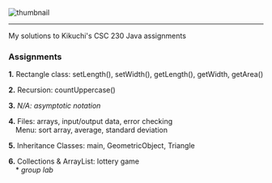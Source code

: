 ![thumbnail](https://i.ibb.co/871wH3f/CSC-230-Thumbnail.png)
<hr>

My solutions to Kikuchi's CSC 230 Java assignments

### Assignments

**1.** Rectangle class: setLength(), setWidth(), getLength(), getWidth, getArea() 

**2.** Recursion: countUppercase()

**3.** *N/A: asymptotic notation*

**4.** Files: arrays, input/output data, error checking <br/>
&emsp;Menu: sort array, average, standard deviation

**5.** Inheritance Classes: main, GeometricObject, Triangle

**6.** Collections & ArrayList: lottery game <br/>
&emsp;* *group lab*
